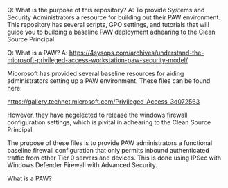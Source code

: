 Q: What is the purpose of this repository?
A: To provide Systems and Security Administrators a resource for building out their PAW environment.  This repository has several scripts, GPO settings, and tutorials that will guide you to building a baseline PAW deployment adhearing to the Clean Source Principal.

Q: What is a PAW?
A: https://4sysops.com/archives/understand-the-microsoft-privileged-access-workstation-paw-security-model/



Micorosoft has provided several baseline resources for aiding administrators setting up a PAW environment.  These files can be found here:

https://gallery.technet.microsoft.com/Privileged-Access-3d072563

However, they have negelected to release the windows firewall configuration settings, which is pivital in adhearing to the Clean Source Principal.

The prupose of these files is to provide PAW administrators a functional baseline firewall configuration that only permits inbound authenticated traffic from other Tier 0 servers and devices.  This is done using IPSec with Windows Defender Firewall with Advanced Security.

What is a PAW? 

